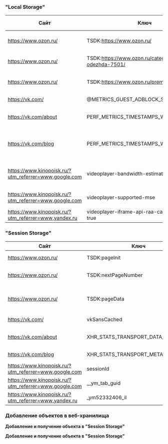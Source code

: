 ### "Local Storage" 

|Сайт|Ключ|Значение|Краткое описание|
|-|-|-|-|
|https://www.ozon.ru/|TSDK:https://www.ozon.ru/|{"dpageViewI":"52b23445-44df-4736-a9f1-7788f5885d5b","pageType":"home"}|страница с открытым каталогом|
|https://www.ozon.ru/|TSDK:https://www.ozon.ru/category/zhenskaya-odezhda-7501/|{"pageViewId":"fe3263b3-f598-4cf9-d96c-47ff9ab8aeea","pageType":"category/landing"}|страница с открытым каталогом|
|https://www.ozon.ru/|TSDK:https://www.ozon.ru/premium/|{"pageViewId":"17e612fb-04d9-40ae-7f93-ccb1f74ad413","pageType":"premium"}|траница с Подпиской "Премиум"|
|https://vk.com/|@METRICS_GUEST_ADBLOCK_STATS|{"timestamps":{"default":1688471903257}}|страница с авторизацией|
|https://vk.com/about|PERF_METRICS_TIMESTAMPS_WEB|{"about":{"FCP":1688472290496,"FCP_WITHOUT_TTFB":1688472290497,"TTFB":1688472290558,"TTFB_REQUEST_TIME":1688472290558},"updatedAt":1688472290558}|страница с информацией о компании|
|https://vk.com/blog|PERF_METRICS_TIMESTAMPS_WEB|{"about":{"FCP":1688472290496,"FCP_WITHOUT_TTFB":1688472290497,"TTFB":1688472290558,"TTFB_REQUEST_TIME":1688472290558},"updatedAt":1688472459815,"team":{"FCP":1688472416753,"FCP_WITHOUT_TTFB":1688472416754,"TTFB":1688472416898,"TTFB_REQUEST_TIME":1688472416898},"products":{"FCP":1688472433265,"FCP_WITHOUT_TTFB":1688472433266,"TTFB":1688472433299,"TTFB_REQUEST_TIME":1688472433299},"blog":{"FCP":1688472459682,"FCP_WITHOUT_TTFB":1688472459683,"TTFB":1688472459814,"TTFB_REQUEST_TIME":1688472459815}}|страница новостей|
|https://www.kinopoisk.ru/?utm_referrer=www.google.com|videoplayer-bandwidth-estimate|{"bandwidthEstimate":10975690,"time":1688500493850,"source":"hlsjs"}|Видеоплеер - оценка пропускной способности|
|https://www.kinopoisk.ru/?utm_referrer=www.google.com|videoplayer-supported-mse|{"value":true,"time":1672855568196,"version":"1"}|Видеоплеер - поддержка mse|
|https://www.kinopoisk.ru/?utm_referrer=www.yandex.ru|videoplayer-iframe-api-raa-cache-true-true-true|{"autoplay":true,"muted":true,"detectionMethod":"RASAborted","cacheVersion":2,"time":1672855568346}|Автозапуск|

### "Session Storage"

|Сайт|Ключ|Значение|Описание|
|-|-|-|-|
|<https://www.ozon.ru/>|TSDK:pageInit|true|Название страницы|
|https://www.ozon.ru/|TSDK:nextPageNumber|2|Номер следующей страницы|
|https://www.ozon.ru/|TSDK:pageData|{"https://www.ozon.ru/":{"pageViewId":"c5b0b764-90b3-4c9e-d2cf-68afa6f95cc6","pageType":"home"}}|Данные страницы|
|https://vk.com/|vkSansCached|true|страница с авторизацией|
|https://vk.com/about|XHR_STATS_TRANSPORT_DATA_LOCK_web|free|страница с информацией о компании|
|https://vk.com/blog|XHR_STATS_TRANSPORT_META_web|1688473211165|страница новостей|
|https://www.kinopoisk.ru/?utm_referrer=www.google.com|sessionId|8115161688500167080|Идентификатор сеанса|
|https://www.kinopoisk.ru/?utm_referrer=www.google.com|__ym_tab_guid|db9debb4-8c65-9731-1f5e-e9557dc05fc1|Руководство по вкладкам|
|https://www.kinopoisk.ru/?utm_referrer=www.yandex.ru|_ym52332406_il|"1.\n Гай РичиGuy Ritchie"|Страница с биографией|


### Добавление объектов в веб-хранилища

**Добавление и получение объекта в "Session Storage"**

**Добавление и получение объекта в "Session Storage"**








